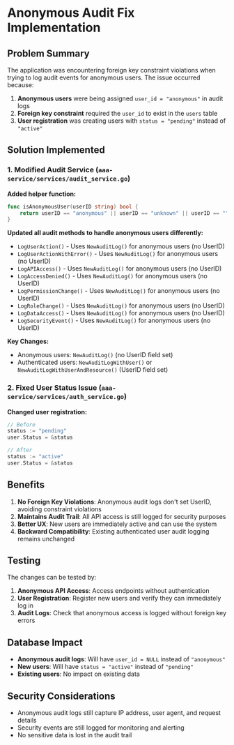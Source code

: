# Anonymous Audit Fix Implementation

## Problem Summary

The application was encountering foreign key constraint violations when trying to log audit events for anonymous users. The issue occurred because:

1. **Anonymous users** were being assigned `user_id = "anonymous"` in audit logs
2. **Foreign key constraint** required the `user_id` to exist in the `users` table
3. **User registration** was creating users with `status = "pending"` instead of `"active"`

## Solution Implemented

### 1. Modified Audit Service (`aaa-service/services/audit_service.go`)

**Added helper function:**
```go
func isAnonymousUser(userID string) bool {
    return userID == "anonymous" || userID == "unknown" || userID == ""
}
```

**Updated all audit methods to handle anonymous users differently:**

- `LogUserAction()` - Uses `NewAuditLog()` for anonymous users (no UserID)
- `LogUserActionWithError()` - Uses `NewAuditLog()` for anonymous users (no UserID)
- `LogAPIAccess()` - Uses `NewAuditLog()` for anonymous users (no UserID)
- `LogAccessDenied()` - Uses `NewAuditLog()` for anonymous users (no UserID)
- `LogPermissionChange()` - Uses `NewAuditLog()` for anonymous users (no UserID)
- `LogRoleChange()` - Uses `NewAuditLog()` for anonymous users (no UserID)
- `LogDataAccess()` - Uses `NewAuditLog()` for anonymous users (no UserID)
- `LogSecurityEvent()` - Uses `NewAuditLog()` for anonymous users (no UserID)

**Key Changes:**
- Anonymous users: `NewAuditLog()` (no UserID field set)
- Authenticated users: `NewAuditLogWithUser()` or `NewAuditLogWithUserAndResource()` (UserID field set)

### 2. Fixed User Status Issue (`aaa-service/services/auth_service.go`)

**Changed user registration:**
```go
// Before
status := "pending"
user.Status = &status

// After
status := "active"
user.Status = &status
```

## Benefits

1. **No Foreign Key Violations**: Anonymous audit logs don't set UserID, avoiding constraint violations
2. **Maintains Audit Trail**: All API access is still logged for security purposes
3. **Better UX**: New users are immediately active and can use the system
4. **Backward Compatibility**: Existing authenticated user audit logging remains unchanged

## Testing

The changes can be tested by:

1. **Anonymous API Access**: Access endpoints without authentication
2. **User Registration**: Register new users and verify they can immediately log in
3. **Audit Logs**: Check that anonymous access is logged without foreign key errors

## Database Impact

- **Anonymous audit logs**: Will have `user_id = NULL` instead of `"anonymous"`
- **New users**: Will have `status = "active"` instead of `"pending"`
- **Existing users**: No impact on existing data

## Security Considerations

- Anonymous audit logs still capture IP address, user agent, and request details
- Security events are still logged for monitoring and alerting
- No sensitive data is lost in the audit trail
